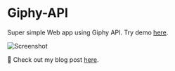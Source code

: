 # Giphy-API

Super simple Web app using Giphy API. Try demo [here](https://m3-bit.github.io/Giphy-API/).

![Screenshot](https://i0.wp.com/mykindatech.com/wp-content/uploads/2021/08/giphy.png)

:link: Check out my blog post [here](https://mykindatech.com/ja/giphy-api-%e3%81%a7-%e4%b8%96%e7%95%8c%e6%9c%80%e5%a4%a7%e3%81%aegif%e3%83%a9%e3%82%a4%e3%83%96%e3%83%a9%e3%83%aa%e3%81%ab%e3%82%a2%e3%82%af%e3%82%bb%e3%82%b9%e3%81%99%e3%82%8b/). 
